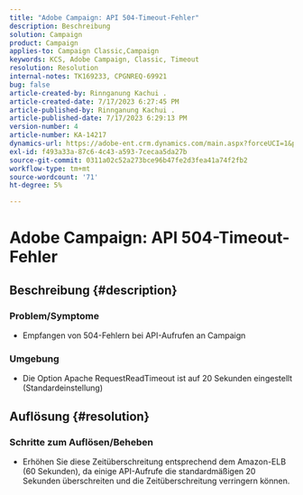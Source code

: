 ```yaml
---
title: "Adobe Campaign: API 504-Timeout-Fehler"
description: Beschreibung
solution: Campaign
product: Campaign
applies-to: Campaign Classic,Campaign
keywords: KCS, Adobe Campaign, Classic, Timeout
resolution: Resolution
internal-notes: TK169233, CPGNREQ-69921
bug: false
article-created-by: Rinnganung Kachui .
article-created-date: 7/17/2023 6:27:45 PM
article-published-by: Rinnganung Kachui .
article-published-date: 7/17/2023 6:29:13 PM
version-number: 4
article-number: KA-14217
dynamics-url: https://adobe-ent.crm.dynamics.com/main.aspx?forceUCI=1&pagetype=entityrecord&etn=knowledgearticle&id=efdf219e-cf24-ee11-9cbd-6045bd0065f9
exl-id: f493a33a-87c6-4c43-a593-7cecaa5da27b
source-git-commit: 0311a02c52a273bce96b47fe2d3fea41a74f2fb2
workflow-type: tm+mt
source-wordcount: '71'
ht-degree: 5%

---
```


# Adobe Campaign: API 504-Timeout-Fehler

## Beschreibung {#description}




### Problem/Symptome



- Empfangen von 504-Fehlern bei API-Aufrufen an Campaign






### Umgebung



- Die Option Apache RequestReadTimeout ist auf 20 Sekunden eingestellt (Standardeinstellung)



## Auflösung {#resolution}




### Schritte zum Auflösen/Beheben



- Erhöhen Sie diese Zeitüberschreitung entsprechend dem Amazon-ELB (60 Sekunden), da einige API-Aufrufe die standardmäßigen 20 Sekunden überschreiten und die Zeitüberschreitung verringern können.
